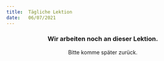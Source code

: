 ```yaml
---
title:  Tägliche Lektion
date:   06/07/2021
---
```


### <center>Wir arbeiten noch an dieser Lektion.</center>
<center>Bitte komme später zurück.</center>